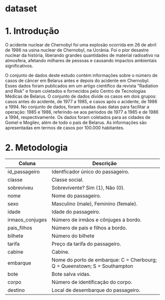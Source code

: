 # dataset

# 1. Introdução
O acidente nuclear de Chernobyl foi uma explosão ocorrida em 26 de abril de 1986 na usina nuclear de Chernobyl, na Ucrânia. Foi o pior desastre nuclear da história, liberando grandes quantidades de material radioativo na atmosfera, afetando milhares de pessoas e causando impactos ambientais significativos.

O conjunto de dados deste estudo contém informações sobre o número de casos de câncer em Belarus antes e depois do acidente em Chernobyl. Esses dados foram publicados em um artigo científico da revista "Radiation and Risk" e foram coletados e fornecidos pelo Centro de Tecnologias Médicas de Belarus. O conjunto de dados divide os casos em dois grupos: casos antes do acidente, de 1977 a 1985, e casos após o acidente, de 1986 a 1994. No conjunto de dados, foram usadas duas datas para facilitar a operação: 1985 e 1986, referindo-se aos períodos de 1977 a 1985 e de 1986 a 1994, respectivamente. Os dados foram coletados para as cidades de Gomel e Mogilev, além de todo o país de Belarus. As informações são apresentadas em termos de casos por 100.000 habitantes.

<h1>2. Metodologia</h1>

<p>
<table>
<thead>
<tr>
  <th>Coluna</th>
  <th>Descrição</th>
</tr>
</thead>
<tbody>
<tr>
  <td>id_passageiro</td>
  <td>Identficador único do passageiro.</td>
</tr>
<tr>
  <td>classe</td>
  <td>Classe social.</td>
</tr>
<tr>
  <td>sobreviveu</td>
  <td>Sobrevivente? Sim (1), Não (0).</td>
</tr>
<tr>
  <td>nome</td>
  <td>Nome do passageiro.</td>
</tr>
<tr>
  <td>sexo</td>
  <td>Masculino (male), Feminino (female).</td>
</tr>
<tr>
  <td>idade</td>
  <td>Idade do passageiro.</td>
</tr>
<tr>
  <td>irmaos_conjuges</td>
  <td>Número de irmãos e cônjuges a bordo.</td>
</tr>
<tr>
  <td>pais_filhos</td>
  <td>Número de pais e filhos a bordo.</td>
</tr>
<tr>
  <td>bilhete</td>
  <td>Número do bilhete</td>
</tr>
<tr>
  <td>tarifa</td>
  <td>Preço da tarifa do passageiro.</td>
</tr>
<tr>
  <td>cabine</td>
  <td>Cabine.</td>
</tr>
<tr>
  <td>embarque</td>
  <td>Nome do porto de embarque: C = Cherbourg; Q = Queenstown; S = Southampton</td>
</tr>
<tr>
  <td>bote</td>
  <td>Bote salva vidas.</td>
</tr>
<tr>
  <td>corpo</td>
  <td>Número de identificação do corpo.</td>
</tr>
<tr>
  <td>destino</td>
  <td>Local de desembarque do passageiro.</td>
</tr>
</tbody>
</table>
</p>
